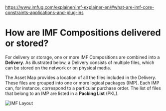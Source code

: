 https://www.imfug.com/explainer/imf-explainer-en/#what-are-imf-core-constraints-applications-and-plug-ins

# How are IMF Compositions delivered or stored?
For delivery or storage, one or more IMF Compositions are combined into a **Delivery**. As illustrated below, a Delivery consists of multiple files, which can be stored on the network or on physical media.

The Asset Map provides a location of all the files included in the Delivery. These files are grouped into one or more logical packages (IMP). Each IMP can, for instance, correspond to a particular purchase order. The list of files that belong to an IMP are listed in a **Packing List** (PKL).

![IMF Layout](https://www.imfug.com/wp-content/uploads/2021/03/pkl-1-2048x1136.png)